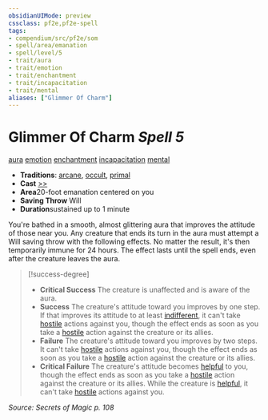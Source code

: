 ```yaml
---
obsidianUIMode: preview
cssclass: pf2e,pf2e-spell
tags:
- compendium/src/pf2e/som
- spell/area/emanation
- spell/level/5
- trait/aura
- trait/emotion
- trait/enchantment
- trait/incapacitation
- trait/mental
aliases: ["Glimmer Of Charm"]
---
```

# Glimmer Of Charm *Spell 5*   
[aura](/rules/traits/aura.md)  [emotion](/rules/traits/emotion.md)  [enchantment](/rules/traits/enchantment.md)  [incapacitation](/rules/traits/incapacitation.md)  [mental](/rules/traits/mental.md)  

- **Traditions**: [arcane](/rules/traits/arcane.md), [occult](/rules/traits/occult.md), [primal](/rules/traits/primal.md)
- **Cast** [>>](/rules/core-rulebook/chapter-9-playing-the-game.md#Actions "Two-Action") 
- **Area**20-foot emanation centered on you
- **Saving Throw** Will
- **Duration**sustained up to 1 minute

You're bathed in a smooth, almost glittering aura that improves the attitude of those near you. Any creature that ends its turn in the aura must attempt a Will saving throw with the following effects. No matter the result, it's then temporarily immune for 24 hours. The effect lasts until the spell ends, even after the creature leaves the aura.

> [!success-degree] 
> - **Critical Success** The creature is unaffected and is aware of the aura.
> - **Success** The creature's attitude toward you improves by one step. If that improves its attitude to at least [indifferent](/rules/conditions.md#Indifferent), it can't take [hostile](/rules/conditions.md#Hostile) actions against you, though the effect ends as soon as you take a [hostile](/rules/conditions.md#Hostile) action against the creature or its allies.
> - **Failure** The creature's attitude toward you improves by two steps. It can't take [hostile](/rules/conditions.md#Hostile) actions against you, though the effect ends as soon as you take a [hostile](/rules/conditions.md#Hostile) action against the creature or its allies.
> - **Critical Failure** The creature's attitude becomes [helpful](/rules/conditions.md#Helpful) to you, though the effect ends as soon as you take a [hostile](/rules/conditions.md#Hostile) action against the creature or its allies. While the creature is [helpful](/rules/conditions.md#Helpful), it can't take [hostile](/rules/conditions.md#Hostile) actions against you.

*Source: Secrets of Magic p. 108*